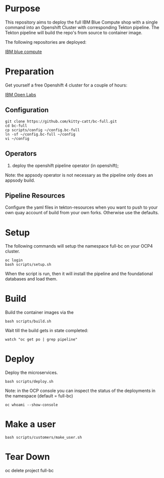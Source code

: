 # Purpose

This repository aims to deploy the full IBM Blue Compute shop with a single command into an Openshift Cluster with corresponding Tekton pipeline. The Tekton pipeline will build the repo's from source to container image. <br>

The following repositories are deployed: <br>

[IBM blue compute](https://github.com/ibm-garage-ref-storefront/?q=storefront-ui+OR+spring&type=&language=)


# Preparation

Get yourself a free Openshift 4 cluster for a couple of hours:

[IBM Open Labs](https://developer.ibm.com/openlabs/openshift)


## Configuration

    git clone https://github.com/kitty-catt/bc-full.git
    cd bc-full   
    cp scripts/config ~/config.bc-full
    ln -sf ~/config.bc-full ~/config
    vi ~/config


## Operators

1. deploy the openshift pipeline operator (in openshift);

Note: the appsody operator is not necessary as the pipeline only does an appsody build.


## Pipeline Resources

Configure the yaml files in tekton-resources when you want to push to your own quay account of build from your own forks. Otherwise use the defaults.


# Setup

The following commands will setup the namespace full-bc on your OCP4 cluster.

    oc login
    bash scripts/setup.sh

When the script is run, then it will install the pipeline and the foundational databases and load them. 



# Build

Build the container images via the 

    bash scripts/build.sh

Wait till the build gets in state completed:

    watch "oc get po | grep pipeline"

# Deploy

Deploy the microservices.

    bash scripts/deploy.sh


Note: in the OCP console you can inspect the status of the deployments in the namespace (default = full-bc)

    oc whoami --show-console


# Make a user

    bash scripts/customers/make_user.sh


# Tear Down

   oc delete project full-bc

